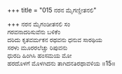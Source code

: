+++
title = "015 ನರನ ಮೈಗಣ್ಡೀತನಲಿ"

+++
ನರನ ಮೈಗಂಡೀತನಲಿ ಸಂ  
ಗರವನಾದರಿಸುವೆನು ಬಳಿಕೆಂ  
ದರಿದು ಕೃತವರ್ಮಕನ ರಥವನು ಧನುವ ಸಾರಥಿಯ  
ಸರಳು ಮೂರರಲೆಚ್ಚು ರಿಪುವನು  
ಧುರದಿ ಹಿಂಗಿಸಿ ಹಂಸಮಯ ಮೋ  
ಹರದೊಳಗೆ ಮೊಳಗಿದನು ತಾಗಿದನತಿರಥಾವಳಿಯ     ॥15॥